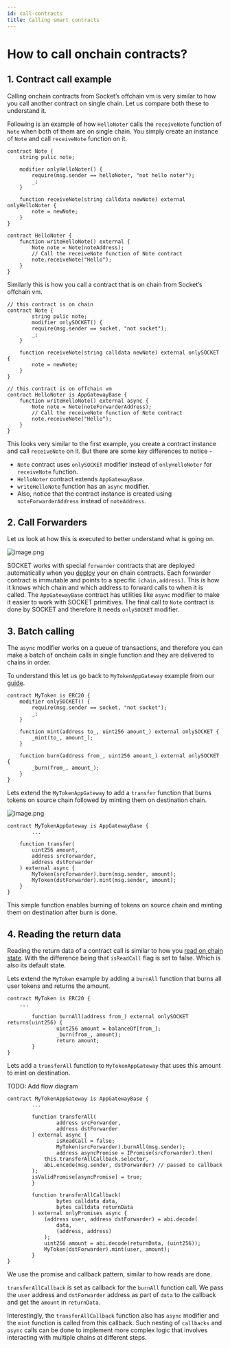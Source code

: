 ```yaml
---
id: call-contracts
title: Calling smart contracts
---
```


# How to call onchain contracts?

## 1. Contract call example

Calling onchain contracts from Socket’s offchain vm is very similar to how you call another contract on single chain. Let us compare both these to understand it.

Following is an example of how `HelloNoter` calls the `receiveNote` function of `Note` when both of them are on single chain. You simply create an instance of `Note` and call `receiveNote` function on it.

```solidity
contract Note {
    string pulic note;

    modifier onlyHelloNoter() {
        require(msg.sender == helloNoter, "not hello noter");
        _;
    }

    function receiveNote(string calldata newNote) external onlyHelloNoter {
        note = newNote;
    }
}

contract HelloNoter {
    function writeHelloNote() external {
        Note note = Note(noteAddress);
        // Call the receiveNote function of Note contract
        note.receiveNote("Hello");
    }
}
```

Similarly this is how you call a contract that is on chain from Socket’s offchain vm.

```solidity
// this contract is on chain
contract Note {
        string pulic note;
        modifier onlySOCKET() {
        require(msg.sender == socket, "not socket");
        _;
    }

    function receiveNote(string calldata newNote) external onlySOCKET {
        note = newNote;
    }
}

// this contract is on offchain vm
contract HelloNoter is AppGatewayBase {
    function writeHelloNote() external async {
        Note note = Note(noteForwarderAddress);
        // Call the receiveNote function of Note contract
        note.receiveNote("Hello");
    }
}
```

This looks very similar to the first example, you create a contract instance and call `receiveNote` on it. But there are some key differences to notice -

- `Note` contract uses `onlySOCKET` modifier instead of `onlyHelloNoter` for `receiveNote` function.
- `HelloNoter` contract extends `AppGatewayBase`.
- `writeHelloNote` function has an `async` modifier.
- Also, notice that the contract instance is created using `noteForwarderAddress` instead of `noteAddress`.

## 2. Call Forwarders

Let us look at how this is executed to better understand what is going on.

![image.png](../static/img/write1.png)

SOCKET works with special `forwarder` contracts that are deployed automatically when you [deploy](/deploy) your on chain contracts. Each forwarder contract is immutable and points to a specific `(chain,address)`. This is how it knows which chain and which address to forward calls to when it is called. The `AppGatewayBase` contract has utilities like `async` modifier to make it easier to work with SOCKET primitives. The final call to `Note` contract is done by SOCKET and therefore it needs `onlySOCKET` modifier.

## 3. Batch calling

The `async` modifier works on a queue of transactions, and therefore you can make a batch of onchain calls in single function and they are delivered to chains in order.

To understand this let us go back to `MyTokenAppGateway` example from our [guide](/writing-apps).

```solidity
contract MyToken is ERC20 {
    modifier onlySOCKET() {
        require(msg.sender == socket, "not socket");
        _;
    }

    function mint(address to_, uint256 amount_) external onlySOCKET {
        _mint(to_, amount_);
    }

    function burn(address from_, uint256 amount_) external onlySOCKET {
        _burn(from_, amount_);
    }
}
```

Lets extend the `MyTokenAppGateway` to add a `transfer` function that burns tokens on source chain followed by minting them on destination chain.

![image.png](../static/img/write2.png)

```solidity
contract MyTokenAppGateway is AppGatewayBase {
        ...

    function transfer(
        uint256 amount,
        address srcForwarder,
        address dstForwarder
    ) external async {
        MyToken(srcForwarder).burn(msg.sender, amount);
        MyToken(dstForwarder).mint(msg.sender, amount);
    }
}
```

This simple function enables burning of tokens on source chain and minting them on destination after burn is done.

## 4. Reading the return data

Reading the return data of a contract call is similar to how you [read on chain state](/read). With the difference being that `isReadCall` flag is set to false. Which is also its default state.

Lets extend the `MyToken` example by adding a `burnAll` function that burns all user tokens and returns the amount.

```solidity
contract MyToken is ERC20 {
    ...

        function burnAll(address from_) external onlySOCKET returns(uint256) {
                uint256 amount = balanceOf[from_];
                _burn(from_, amount);
                return amount;
        }
}
```

Lets add a `transferAll` function to `MyTokenAppGateway` that uses this amount to mint on destination.

TODO: Add flow diagram

```solidity
contract MyTokenAppGateway is AppGatewayBase {
        ...

        function transferAll(
                address srcForwarder,
                address dstForwarder
        ) external async {
                isReadCall = false;
                MyToken(srcForwarder).burnAll(msg.sender);
                address asyncPromise = IPromise(srcForwarder).then(
            this.transferAllCallback.selector,
            abi.encode(msg.sender, dstForwarder) // passed to callback
        );
        isValidPromise[asyncPromise] = true;
        }

        function transferAllCallback(
                bytes calldata data,
                bytes calldata returnData
        ) external onlyPromises async {
            (address user, address dstForwarder) = abi.decode(
                data,
                (address, address)
            );
            uint256 amount = abi.decode(returnData, (uint256));
            MyToken(dstForwarder).mint(user, amount);
        }
}
```

We use the promise and callback pattern, similar to how reads are done.

`transferAllCallback` is set as callback for the `burnAll` function call. We pass the `user` address and `dstForwarder` address as part of `data` to the callback and get the `amount` in `returnData`.

Interestingly, the `transferAllCallback` function also has `async` modifier and the `mint` function is called from this callback. Such nesting of `callbacks` and `async` calls can be done to implement more complex logic that involves interacting with multiple chains at different steps.
